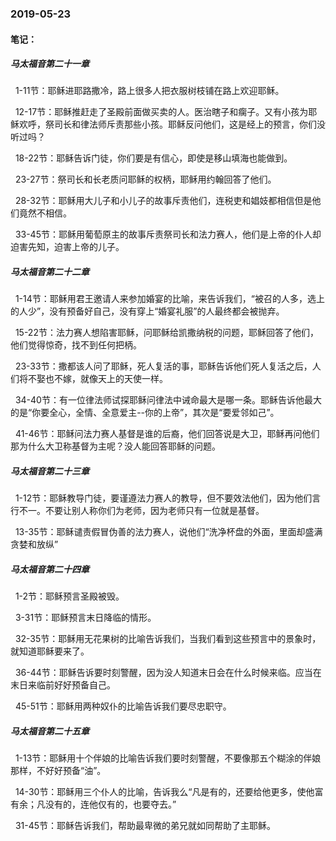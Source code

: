 ### 2019-05-23

#### 笔记：

##### 马太福音第二十一章

&nbsp;    1-11节：耶稣进耶路撒冷，路上很多人把衣服树枝铺在路上欢迎耶稣。

&nbsp;    12-17节：耶稣推赶走了圣殿前面做买卖的人。医治瞎子和瘸子。又有小孩为耶稣欢呼，祭司长和律法师斥责那些小孩。耶稣反问他们，这是经上的预言，你们没听过吗？

&nbsp;    18-22节：耶稣告诉门徒，你们要是有信心，即使是移山填海也能做到。

&nbsp;    23-27节：祭司长和长老质问耶稣的权柄，耶稣用约翰回答了他们。

&nbsp;    28-32节：耶稣用大儿子和小儿子的故事斥责他们，连税吏和娼妓都相信但是他们竟然不相信。

&nbsp;    33-45节：耶稣用葡萄原主的故事斥责祭司长和法力赛人，他们是上帝的仆人却迫害先知，迫害上帝的儿子。

##### 马太福音第二十二章

&nbsp;    1-14节：耶稣用君王邀请人来参加婚宴的比喻，来告诉我们，“被召的人多，选上的人少”，没有预备好自己，没有穿上“婚宴礼服”的人最终都会被抛弃。

&nbsp;    15-22节：法力赛人想陷害耶稣，问耶稣给凯撒纳税的问题，耶稣回答了他们，他们觉得惊奇，找不到任何把柄。

&nbsp;    23-33节：撒都该人问了耶稣，死人复活的事，耶稣告诉他们死人复活之后，人们将不娶也不嫁，就像天上的天使一样。

&nbsp;    34-40节：有一位律法师试探耶稣问律法中诫命最大是哪一条。耶稣告诉他最大的是“你要全心，全情、全意爱主--你的上帝”，其次是“要爱邻如己”。

&nbsp;    41-46节：耶稣问法力赛人基督是谁的后裔，他们回答说是大卫，耶稣再问他们那为什么大卫称基督为主呢？没人能回答耶稣的问题。

##### 马太福音第二十三章

&nbsp;    1-12节：耶稣教导门徒，要谨遵法力赛人的教导，但不要效法他们，因为他们言行不一。不要让别人称你们为老师，因为老师只有一位就是基督。

&nbsp;    13-35节：耶稣谴责假冒伪善的法力赛人，说他们“洗净杯盘的外面，里面却盛满贪婪和放纵”

##### 马太福音第二十四章

&nbsp;    1-2节：耶稣预言圣殿被毁。

&nbsp;    3-31节：耶稣预言末日降临的情形。

&nbsp;    32-35节：耶稣用无花果树的比喻告诉我们，当我们看到这些预言中的景象时，就知道耶稣要来了。

&nbsp;    36-44节：耶稣告诉要时刻警醒，因为没人知道末日会在什么时候来临。应当在末日来临前好好预备自己。

&nbsp;    45-51节：耶稣用两种奴仆的比喻告诉我们要尽忠职守。

##### 马太福音第二十五章

&nbsp;    1-13节：耶稣用十个伴娘的比喻告诉我们要时刻警醒，不要像那五个糊涂的伴娘那样，不好好预备“油”。

&nbsp;    14-30节：耶稣用三个仆人的比喻，告诉我么“凡是有的，还要给他更多，使他富有余；凡没有的，连他仅有的，也要夺去。”

&nbsp;    31-45节：耶稣告诉我们，帮助最卑微的弟兄就如同帮助了主耶稣。

